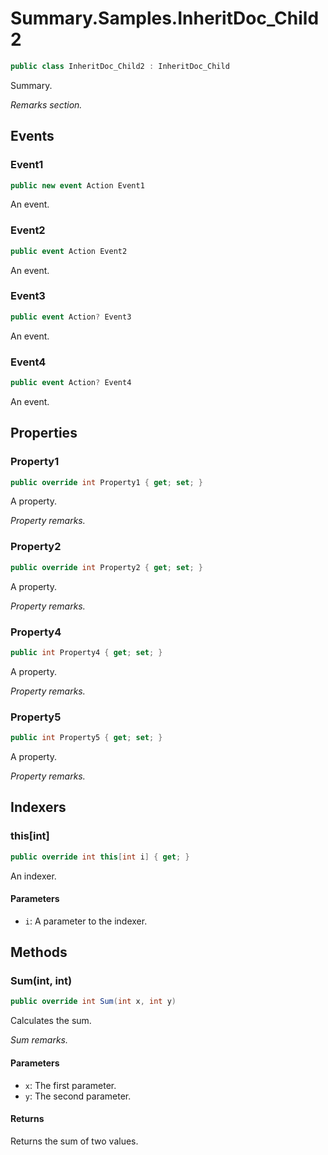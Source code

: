 # Summary.Samples.InheritDoc_Child2
```cs
public class InheritDoc_Child2 : InheritDoc_Child
```

Summary.

_Remarks section._

## Events
### Event1
```cs
public new event Action Event1
```

An event.

### Event2
```cs
public event Action Event2
```

An event.

### Event3
```cs
public event Action? Event3
```

An event.

### Event4
```cs
public event Action? Event4
```

An event.

## Properties
### Property1
```cs
public override int Property1 { get; set; }
```

A property.

_Property remarks._

### Property2
```cs
public override int Property2 { get; set; }
```

A property.

_Property remarks._

### Property4
```cs
public int Property4 { get; set; }
```

A property.

_Property remarks._

### Property5
```cs
public int Property5 { get; set; }
```

A property.

_Property remarks._

## Indexers
### this[int]
```cs
public override int this[int i] { get; }
```

An indexer.

#### Parameters
- `i`: A parameter to the indexer.

## Methods
### Sum(int, int)
```cs
public override int Sum(int x, int y)
```

Calculates the sum.

_Sum remarks._

#### Parameters
- `x`: The first parameter.
- `y`: The second parameter.

#### Returns
Returns the sum of two values.

